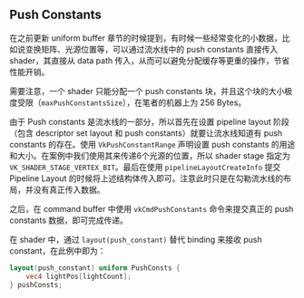 ## Push Constants

在之前更新 uniform buffer 章节的时候提到，有时候一些经常变化的小数据，比如说变换矩阵、光源位置等，可以通过流水线中的 push constants 直接传入 shader，其直接从 data path 传入，从而可以避免分配缓存等更重的操作，节省性能开销。

需要注意，一个 shader 只能分配一个 push constants 块，并且这个块的大小极度受限（`maxPushConstantsSize`），在笔者的机器上为 256 Bytes。

由于 Push constants 是流水线的一部分，所以首先在设置 pipeline layout 阶段（包含 descriptor set layout 和 push constants）就要让流水线知道有 push constants 的存在。使用 `VkPushConstantRange` 声明设置 push constants 的用途和大小。在案例中我们使用其来传递6个光源的位置，所以 shader stage 指定为 `VK_SHADER_STAGE_VERTEX_BIT`。最后在使用 `pipelineLayoutCreateInfo` 提交 Pipeline Layout 的时候将上述结构体传入即可。注意此时只是在勾勒流水线的布局，并没有真正传入数据。

之后，在 command buffer 中使用 `vkCmdPushConstants` 命令来提交真正的 push constants 数据，即可完成传递。

在 shader 中，通过 `layout(push_constant)` 替代 binding 来接收 push constant，在此例中即为：

```GLSL
layout(push_constant) uniform PushConsts {
	vec4 lightPos[lightCount];
} pushConsts;
```

